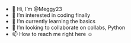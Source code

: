 - 👋 Hi, I’m @Meggy23
- 👀 I’m interested in coding finally
- 🌱 I’m currently learning the basics
- 💞️ I’m looking to collaborate on collabs, Python
- 📫 How to reach me right here ☺️

<!---
Meggy23/Meggy23 is a ✨ special ✨ repository because its `README.md` (this file) appears on your GitHub profile.
You can click the Preview link to take a look at your changes.
--->
